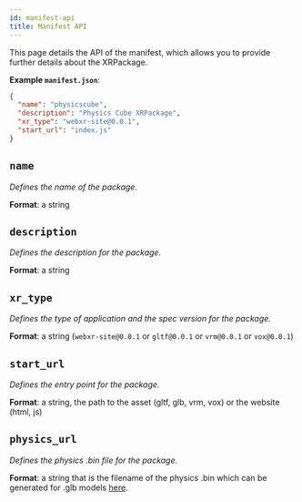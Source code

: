 ```yaml
---
id: manifest-api
title: Manifest API
---
```


This page details the API of the manifest, which allows you to provide further details about the XRPackage.

**Example `manifest.json`**:

```json
{
  "name": "physicscube",
  "description": "Physics Cube XRPackage",
  "xr_type": "webxr-site@0.0.1",
  "start_url": "index.js"
}
```
## `name`

_Defines the name of the package._

**Format**: a string 

## `description`

_Defines the description for the package._

**Format**: a string

## `xr_type`

_Defines the type of application and the spec version for the package._

**Format**: a string (`webxr-site@0.0.1` or `gltf@0.0.1` or `vrm@0.0.1` or `vox@0.0.1`)

## `start_url`

_Defines the entry point for the package._

**Format**: a string, the path to the asset (gltf, glb, vrm, vox) or the website (html, js)

## `physics_url`

_Defines the physics .bin file for the package._

**Format**: a string that is the filename of the physics .bin which can be generated for .glb models [here](https://app.webaverse.com/build.html).
